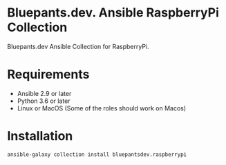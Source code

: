 # Bluepants.dev. Ansible RaspberryPi Collection

Bluepants.dev Ansible Collection for RaspberryPi.

# Requirements

- Ansible 2.9 or later
- Python 3.6 or later
- Linux or MacOS (Some of the roles should work on Macos)

# Installation

```bash
ansible-galaxy collection install bluepantsdev.raspberrypi
```
